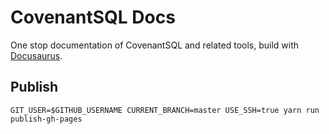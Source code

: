 # CovenantSQL Docs

One stop documentation of CovenantSQL and related tools, build with [Docusaurus](https://github.com/facebook/Docusaurus).

## Publish

```
GIT_USER=$GITHUB_USERNAME CURRENT_BRANCH=master USE_SSH=true yarn run publish-gh-pages
```
